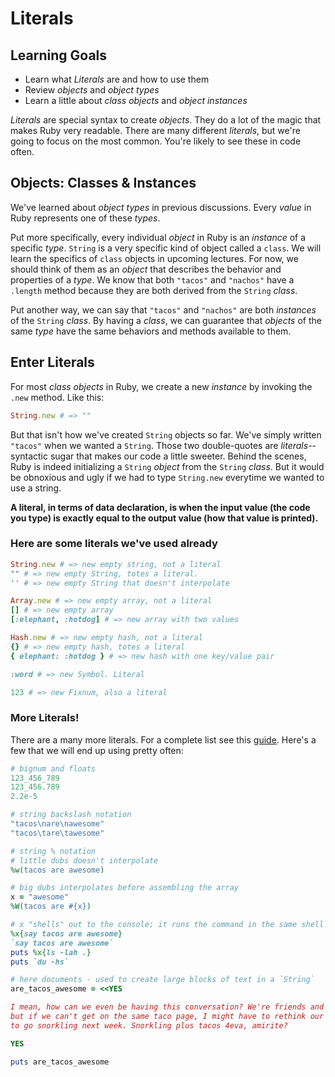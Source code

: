 # Literals
## Learning Goals
- Learn what _Literals_ are and how to use them
- Review _objects_ and _object types_
- Learn a little about _class objects_ and _object instances_

_Literals_ are special syntax to create _objects_. They do a lot of the magic that makes Ruby very readable. There are many different _literals_, but we're going to focus on the most common. You're likely to see these in code often.

## Objects: Classes & Instances
We've learned about _object types_ in previous discussions. Every _value_ in Ruby represents one of these _types_.

Put more specifically, every individual _object_ in Ruby is an _instance_ of a specific _type_. `String` is a very specific kind of object called a `class`. We will learn the specifics of `class` objects in upcoming lectures. For now, we should think of them as an _object_ that describes the behavior and properties of a _type_. We know that both `"tacos"` and `"nachos"` have a `.length` method because they are both derived from the `String` _class_.

Put another way, we can say that `"tacos"` and `"nachos"` are both _instances_ of the `String` _class_. By having a _class_, we can guarantee that _objects_ of the same _type_ have the same behaviors and methods available to them.

## Enter Literals
For most _class objects_ in Ruby, we create a new _instance_ by invoking the `.new` method. Like this:

```ruby
String.new # => ""
```

But that isn't how we've created `String` objects so far. We've simply written `"tacos"` when we wanted a `String`. Those two double-quotes are _literals_--syntactic sugar that makes our code a little sweeter. Behind the scenes, Ruby is indeed initializing a `String` _object_ from the `String` _class_. But it would be obnoxious and ugly if we had to type `String.new` everytime we wanted to use a string.

__A literal, in terms of data declaration, is when the input value (the code you type) is exactly equal to the output value (how that value is printed).__

### Here are some literals we've used already
```ruby
String.new # => new empty string, not a literal
"" # => new empty String, totes a literal.
'' # => new empty String that doesn't interpolate

Array.new # => new empty array, not a literal
[] # => new empty array
[:elephant, :hotdog] # => new array with two values

Hash.new # => new empty hash, not a literal
{} # => new empty hash, totes a literal
{ elephant: :hotdog } # => new hash with one key/value pair

:word # => new Symbol. Literal

123 # => new Fixnum, also a literal
```

### More Literals!
There are a many more literals. For a complete list see this [guide](http://en.wikibooks.org/wiki/Ruby_Programming/Syntax/Literals). Here's a few that we will end up using pretty often:

```ruby
# bignum and floats
123_456_789
123_456.789
2.2e-5

# string backslash notation
"tacos\nare\nawesome"
"tacos\tare\tawesome"

# string % notation
# little dubs doesn't interpolate
%w(tacos are awesome) 

# big dubs interpolates before assembling the array
x = "awesome"
%W(tacos are #{x})

# x "shells" out to the console; it runs the command in the same shell where ruby is running
%x{say tacos are awesome}
`say tacos are awesome`
puts %x{ls -lah .}
puts `du -hs`

# here documents - used to create large blocks of text in a `String`
are_tacos_awesome = <<YES

I mean, how can we even be having this conversation? We're friends and all,
but if we can't get on the same taco page, I might have to rethink our plans
to go snorkling next week. Snorkling plus tacos 4eva, amirite?

YES

puts are_tacos_awesome
```
